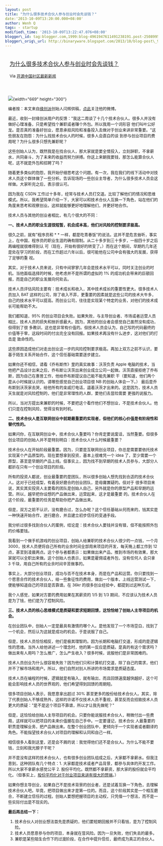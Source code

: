 ```yaml
--- 
layout: post 
title: "为什么很多技术合伙人参与创业时会先谈钱？" 
date:'2013-10-09T13:20:00.000+08:00' 
author: Wenh Q
tags: - startup
modified\_time: '2013-10-09T13:22:47.076+08:00' 
blogger\_id: tag:blogger.com,1999:blog-4961947611491238191.post-2508995020508709977
blogger\_orig\_url: http://binaryware.blogspot.com/2013/10/blog-post\_9.html
---
```

<div style="margin: 10px; padding: 5px;">

<div style="font-size: 18px;">

[为什么很多技术合伙人参与创业时会先谈钱？](http://www.oschina.net/news/44879/technology-partners)

</div>

<div style="font-size: 13px;">

Via [开源中国社区最新新闻](http://www.oschina.net/?from=rss)

</div>

</div>

<div style="font-size: 13px; padding: 15px 0 10px 10px;">

![](http://static.oschina.net/uploads/img/201310/09075014_CHlF.jpg){width="669"
height="300"}

编者按：本文来自[缘创派](http://www.ycpai.com/)创始人闫辉供稿，[点此](http://weibo.com/chinayanhui?topnav=1&wvr=5&topsug=1)关注他的微博。

最近，收到一封缘创派用户的反馈："我这二周谈了十几个技术合伙人。很多人并没有做好心理准备，只是希望找个兼职或者赚个外包。所以我用一个词形容
他们叫叶公好龙。是否真的准备好创业，愿意承担风险和准备投入去做对于创业来讲非常重要。"这些朋友在抱怨：为什么找技术合伙人的时候，很多人会直白的谈
到参与创业项目的费用呢？为什么很多只想先兼职呢？

这些创始人认为，既然我是在找合伙人，那大家就是要全情投入，立刻辞职，不拿薪水，共同奋斗，为了未来的收益而努力拼搏。你这上来朝我要钱，那怎么能算合伙人呢，这不就是外包和招聘了吗？

随着更多类似的抱怨，我开始仔细思考这个问题。有一次，我在我们的线下活动中对技术人员这个群体做了一些分析。告诉现场的一些创业主导者，为什么很多技术人员会这样做。大家听完之后，表示很认可。

因为我在 CSDN
工作过十多年，经常与技术人员打交道。比较了解他们的情况和思维模式。所以，我希望简单介绍一下，大家可以和技术合伙人互换一下角色，站在他们的角度来思考和观察创业。这样就能够更好地理解他们，并更好地合作。

技术人员与其他的创业者相比，有几个很大的不同：

**一、技术人员的职业生涯很短暂，机会成本高，他们对风险的控制要求极高。**

很久之前，就有"程序员和 
*
*
一样，都是吃青春饭"的说法。这并不是危言耸听，事实上，在中国，程序员的职业生涯的确有限制。从二十多岁到三十多岁，一般四十岁之后再编程就很难得到认
可（现在，开始有很好的转变了。）而在这个期间，早期的几年还是处在学习的阶段，而在工作超过六年以后，很可能他在公司中会有强大的发展，获得了足够的重
视。

其实，对于技术人员来说，只有中间寥寥几年会是技术水平可以，同时关注创业的时机。当他面临选择的时候，他考虑并不是所谓的虚拟的
1% 的成功机会带来的巨额回报，而是自己的职业发展向何处去。

技术人员评估风险主要有：技术成长和收入，其中技术成长的重要性更大。很多技术人员加入
BAT
这样的公司，除了收入不菲，更重要的因素就是这些公司的技术大牛多，自己的技术水平可以提高。而创业公司，往往是实现某个特定的业务，对他们的技术成长可能帮助不大。

我们都知道，95%
的创业项目会失败。如果失败，与主导创业者、市场或者运营人员相比，技术人员的损失和挫折感最大。因为，其他的创业者会感觉自己虽然没有成功，但得到了很
多教训，这也是非常有价值的。但技术人员会认为，自己写的代码最终的价值等于零，这段时间的付出完全没有回报。如果技术再没有什么进步，这对他们的打击是
致命性的。

这些原因造成他们对走出创业这一步的风险控制要求极高。再加上双方之前不认识，要基于陌生关系开始合作，这个信任基础需要逐步建立。

如果你还不相信，请看《乔布斯传》里的真实故事：沃茨负责 Apple
电脑的技术，当他把产品设计出来之后，乔布斯让沃茨出来创业成立公司一起做。沃茨直接拒绝了乔布斯，因为自己在惠普工作，他给乔布斯提议自己能不能先兼职
干（要知道，他们两个是从小时候就认识的。请哪些感觉自己创业项目很 NB
的创始人体会一下。）
最后是乔布斯到沃茨家去哭，给他所有的亲戚打电话，逼着沃茨才出来的。这是因为，技术人员天生就是对风险控制的，他们是非常理性的人群，要他们去冒险需要
更强的说服力。

所以，当对方提出来兼职的时候，不要把这个看作他们不想创业，不是技术合伙人。他们只是在控制风险，觉得没有到时机。

**二、技术合伙人是互联网创业中前期最重要的实现者，但他们的核心价值是有阶段性和替代性的。**

如果问你，在互联网创业中，技术合伙人重要吗？你肯定要说废话，当然重要。但很多创业项目的创始人并不是特别明白：技术合伙人什么时候最重要？

技术合伙人在开始阶段最重要。因为，只要是互联网创业项目，你总是需要要依托技术实现某个产品原型的。现在要想拿到投资，基本上很难凭一个
idea
了，至少需要一个原型，甚至是早期的产品上线。但事实上，因为找不到早期的技术人员参与，大部分人都折在只有一个创业项目的阶段。

所有的投资人都说，创业最重要的是团队，所以很多创始人想先找到合适的技术合伙人。这对于已经成型，有着良好磨合的创业团队，是毋庸置疑的。但对于
很多项目来说，其实其实投资人主要看的团队是创始人自己，另外就是你的原型产品和早期的运营。所以，越早把你设想的产品做出来，运营起来，这才是最重要
的。技术合伙人在这个阶段，最重要的任务是帮助你把产品做出来。

但是，双方之前不认识，没有磨合过，怎么办呢？这个信任基础从何而来的，钱其实是一种快速开始合作，进行磨合，并且建立初步信任的变通手段。

我分析过很多找到合伙人的案例，结论是：技术合伙人要钱并没有错，但不能按照外包的价格要钱。

我看到一个做手机游戏的创业项目，创始人给兼职的技术合伙人很少的一点钱，一个月
3000，技术人员便将自己所有的业余时间全部用来项目的开发，每天晚上都工作到
12
点，甚至到凌晨两点。这个参与者都表示：如果做出来产品，推到市场的有效果，那大家就可以全职出来做。这个创始人也表示，如果是雇佣或者外包，没有任何人
会只拿 3 千块，用自己所有的业余时间辛苦做事的。

事实上，大部分创业项目，成功与否不在技术本身，而是在产品和运营。你只要找到一个愿意合作的技术合伙人，给一些象征性的费用，做出一个版本，上线运营测试一下，便能够知道自己的项目是否靠谱。在
36kr 的很多创业经验中，都提到过这种方式。

我个人感觉，如果对方要的费用如果在其薪资的 1/5 到 1/3
期间，不应该认为技术人员是为了钱，他们是为了控制风险。

**三、技术人员的核心思维模式是质疑和要求短期回馈，这恰恰给了创始人主导项目的机会。**

在创业团队中，创始人一定是最具有激情的哪个人。是他发现了一个市场空白，找到了一个机会，然后认为这就是成功的机会。于是说服了自己。

但是，技术人员恰恰相反，他们是极其理智的。因为长期和电脑打交道，形成的是逻辑性的思维。当外人给他讲述一个理念时，他的第一反应是质疑。是真的有这个需求吗？做出来有人用吗？怎么推广，怎么产生收入？很多时候，说服他们是非常困难的。

技术人员创业为什么很容易失败？因为他们只和计算机打交道，除了自己的需求，他们并不了解市场和用户。所以，他们自然对别人所讲的市场需求是质疑态度。

技术人员在编程的时候，逻辑就是有输入，就有输出，而且回馈速度越快越好，这个可能会影响技术人员的世界观的，他们希望得到回馈的周期短。

很多项目创始人表示，我愿意拿出超过 30%
甚至更多的股份给技术合伙人。其实，除了代表创始人不够成熟外，这样的许诺不仅技术人员不重视，甚至反而会招致技术人员更大的质疑："是不是这个项目不靠谱，所以才让我先做呢？"

但是，这恰恰给创始人主导项目的机会。只要你能说服技术合伙人，稍微付出一些费用，这样就可以把项目的未来价值握在自己手中。一定要谨记，技术合伙
人最重要的职责是理解业务，把产品做出来。在整个创业团队中，更倾向于一个实现者或者翻译的角色。不能指望技术合伙人对项目的理解和认同和自己一样。

相信很多人看到这里，还是会不屑的说：我觉得他们还不是合伙人。为什么不能不要钱，立刻和我光膀子干呢？

并不是没有这样的技术合伙人，也有很多创业团队组成之后，大家都不拿薪水。但我注意到，这种团队有几个特点：1.
大家都是技术或者产品背景，都参与具体的开发工作。所以大家不拿薪水感觉公平
2.
股份平均化。既然都不拿薪资，那大家的股份就会平均化。（但事实上，[股份平均化对于创业项目来讲有很大的弊端](http://www.36kr.com/p/23799.html)。）

如果你想主导创业，如果自己不是技术背景的创业者，还是试着互换一下角色，去理解技术合伙人吧。毕竟，把项目做出来才是第一位的。而且，这个阶段其实是一个相互磨合，不断建立信任的过程。创始人要想把握项目的主动权，只凭借一个想法，而不是一些实际付出是不现实的。

**最后再总结一下：**

1.  技术合伙人对创业想法首先是质疑的，他们要短期回报并不只看钱，是为了控制风险。
2.  技术人员愿意参与你的项目，本身就在冒风险。因为一旦失败，他们失去的最多。
3.  兼职是某些陌生合作下的过渡阶段，在合作中提升信任，最终成为真正的合伙人。

</div>
